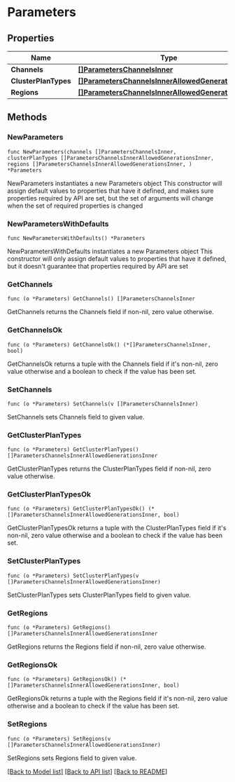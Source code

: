 # Parameters

## Properties

Name | Type | Description | Notes
------------ | ------------- | ------------- | -------------
**Channels** | [**[]ParametersChannelsInner**](ParametersChannelsInner.md) |  | 
**ClusterPlanTypes** | [**[]ParametersChannelsInnerAllowedGenerationsInner**](ParametersChannelsInnerAllowedGenerationsInner.md) |  | 
**Regions** | [**[]ParametersChannelsInnerAllowedGenerationsInner**](ParametersChannelsInnerAllowedGenerationsInner.md) |  | 

## Methods

### NewParameters

`func NewParameters(channels []ParametersChannelsInner, clusterPlanTypes []ParametersChannelsInnerAllowedGenerationsInner, regions []ParametersChannelsInnerAllowedGenerationsInner, ) *Parameters`

NewParameters instantiates a new Parameters object
This constructor will assign default values to properties that have it defined,
and makes sure properties required by API are set, but the set of arguments
will change when the set of required properties is changed

### NewParametersWithDefaults

`func NewParametersWithDefaults() *Parameters`

NewParametersWithDefaults instantiates a new Parameters object
This constructor will only assign default values to properties that have it defined,
but it doesn't guarantee that properties required by API are set

### GetChannels

`func (o *Parameters) GetChannels() []ParametersChannelsInner`

GetChannels returns the Channels field if non-nil, zero value otherwise.

### GetChannelsOk

`func (o *Parameters) GetChannelsOk() (*[]ParametersChannelsInner, bool)`

GetChannelsOk returns a tuple with the Channels field if it's non-nil, zero value otherwise
and a boolean to check if the value has been set.

### SetChannels

`func (o *Parameters) SetChannels(v []ParametersChannelsInner)`

SetChannels sets Channels field to given value.


### GetClusterPlanTypes

`func (o *Parameters) GetClusterPlanTypes() []ParametersChannelsInnerAllowedGenerationsInner`

GetClusterPlanTypes returns the ClusterPlanTypes field if non-nil, zero value otherwise.

### GetClusterPlanTypesOk

`func (o *Parameters) GetClusterPlanTypesOk() (*[]ParametersChannelsInnerAllowedGenerationsInner, bool)`

GetClusterPlanTypesOk returns a tuple with the ClusterPlanTypes field if it's non-nil, zero value otherwise
and a boolean to check if the value has been set.

### SetClusterPlanTypes

`func (o *Parameters) SetClusterPlanTypes(v []ParametersChannelsInnerAllowedGenerationsInner)`

SetClusterPlanTypes sets ClusterPlanTypes field to given value.


### GetRegions

`func (o *Parameters) GetRegions() []ParametersChannelsInnerAllowedGenerationsInner`

GetRegions returns the Regions field if non-nil, zero value otherwise.

### GetRegionsOk

`func (o *Parameters) GetRegionsOk() (*[]ParametersChannelsInnerAllowedGenerationsInner, bool)`

GetRegionsOk returns a tuple with the Regions field if it's non-nil, zero value otherwise
and a boolean to check if the value has been set.

### SetRegions

`func (o *Parameters) SetRegions(v []ParametersChannelsInnerAllowedGenerationsInner)`

SetRegions sets Regions field to given value.



[[Back to Model list]](../README.md#documentation-for-models) [[Back to API list]](../README.md#documentation-for-api-endpoints) [[Back to README]](../README.md)



